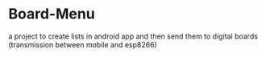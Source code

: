 # Board-Menu
a project to create lists in android app and then send them to digital boards (transmission between mobile and esp8266)
